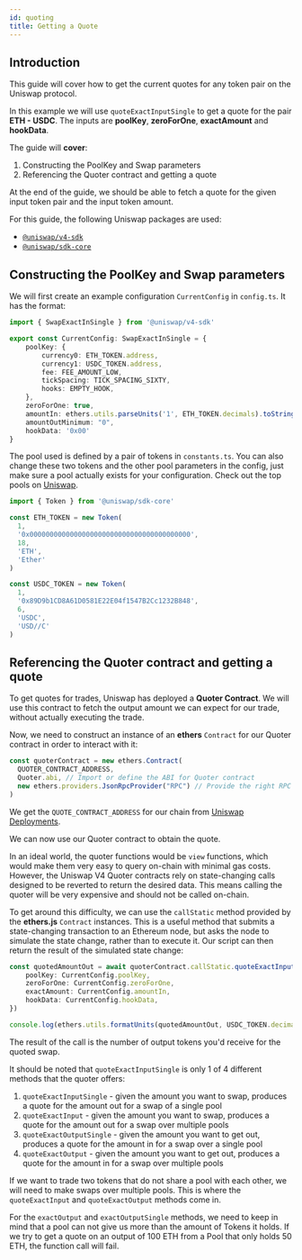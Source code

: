 ```yaml
---
id: quoting
title: Getting a Quote
---
```


## Introduction

This guide will cover how to get the current quotes for any token pair on the Uniswap protocol.

In this example we will use `quoteExactInputSingle` to get a quote for the pair **ETH - USDC**. The inputs are **poolKey**, **zeroForOne**, **exactAmount** and **hookData**.
  
The guide will **cover**:

1. Constructing the PoolKey and Swap parameters
2. Referencing the Quoter contract and getting a quote

At the end of the guide, we should be able to fetch a quote for the given input token pair and the input token amount.

For this guide, the following Uniswap packages are used:

- [`@uniswap/v4-sdk`](https://www.npmjs.com/package/@uniswap/v4-sdk)
- [`@uniswap/sdk-core`](https://www.npmjs.com/package/@uniswap/sdk-core)

## Constructing the PoolKey and Swap parameters

We will first create an example configuration `CurrentConfig` in `config.ts`. It has the format:

```typescript
import { SwapExactInSingle } from '@uniswap/v4-sdk'

export const CurrentConfig: SwapExactInSingle = {
    poolKey: {
        currency0: ETH_TOKEN.address,
        currency1: USDC_TOKEN.address,
        fee: FEE_AMOUNT_LOW,
        tickSpacing: TICK_SPACING_SIXTY,
        hooks: EMPTY_HOOK,
    },
    zeroForOne: true,
    amountIn: ethers.utils.parseUnits('1', ETH_TOKEN.decimals).toString(), 
    amountOutMinimum: "0",
    hookData: '0x00'
}
```

The pool used is defined by a pair of tokens in `constants.ts`.
You can also change these two tokens and the other pool parameters in the config, just make sure a pool actually exists for your configuration.
Check out the top pools on [Uniswap](https://app.uniswap.org/#/pools).

```typescript
import { Token } from '@uniswap/sdk-core'

const ETH_TOKEN = new Token(
  1,
  '0x0000000000000000000000000000000000000000',
  18,
  'ETH',
  'Ether'
)

const USDC_TOKEN = new Token(
  1,
  '0x89D9b1CD8A61D0581E22E04f1547B2Cc1232B848',
  6,
  'USDC',
  'USD//C'
)
```

## Referencing the Quoter contract and getting a quote

To get quotes for trades, Uniswap has deployed a **Quoter Contract**. We will use this contract to fetch the output amount we can expect for our trade, without actually executing the trade.

Now, we need to construct an instance of an **ethers** `Contract` for our Quoter contract in order to interact with it:

```typescript
const quoterContract = new ethers.Contract(
  QUOTER_CONTRACT_ADDRESS,
  Quoter.abi, // Import or define the ABI for Quoter contract
  new ethers.providers.JsonRpcProvider("RPC") // Provide the right RPC address for the chain
)
```

We get the `QUOTE_CONTRACT_ADDRESS` for our chain from [Uniswap Deployments](https://docs.uniswap.org/contracts/v4/deployments).

We can now use our Quoter contract to obtain the quote.

In an ideal world, the quoter functions would be `view` functions, which would make them very easy to query on-chain with minimal gas costs. However, the Uniswap V4 Quoter contracts rely on state-changing calls designed to be reverted to return the desired data. This means calling the quoter will be very expensive and should not be called on-chain.

To get around this difficulty, we can use the `callStatic` method provided by the **ethers.js** `Contract` instances.
This is a useful method that submits a state-changing transaction to an Ethereum node, but asks the node to simulate the state change, rather than to execute it. Our script can then return the result of the simulated state change:

```typescript
const quotedAmountOut = await quoterContract.callStatic.quoteExactInputSingle({
    poolKey: CurrentConfig.poolKey,
    zeroForOne: CurrentConfig.zeroForOne,
    exactAmount: CurrentConfig.amountIn, 
    hookData: CurrentConfig.hookData,
})

console.log(ethers.utils.formatUnits(quotedAmountOut, USDC_TOKEN.decimals));
```

The result of the call is the number of output tokens you'd receive for the quoted swap.

It should be noted that `quoteExactInputSingle` is only 1 of 4 different methods that the quoter offers:

1. `quoteExactInputSingle` - given the amount you want to swap, produces a quote for the amount out for a swap of a single pool
2. `quoteExactInput` - given the amount you want to swap, produces a quote for the amount out for a swap over multiple pools
3. `quoteExactOutputSingle` - given the amount you want to get out, produces a quote for the amount in for a swap over a single pool
4. `quoteExactOutput`  - given the amount you want to get out, produces a quote for the amount in for a swap over multiple pools

If we want to trade two tokens that do not share a pool with each other, we will need to make swaps over multiple pools.
This is where the `quoteExactInput` and `quoteExactOutput` methods come in.

For the `exactOutput` and `exactOutputSingle` methods, we need to keep in mind that a pool can not give us more than the amount of Tokens it holds.
If we try to get a quote on an output of 100 ETH from a Pool that only holds 50 ETH, the function call will fail.
